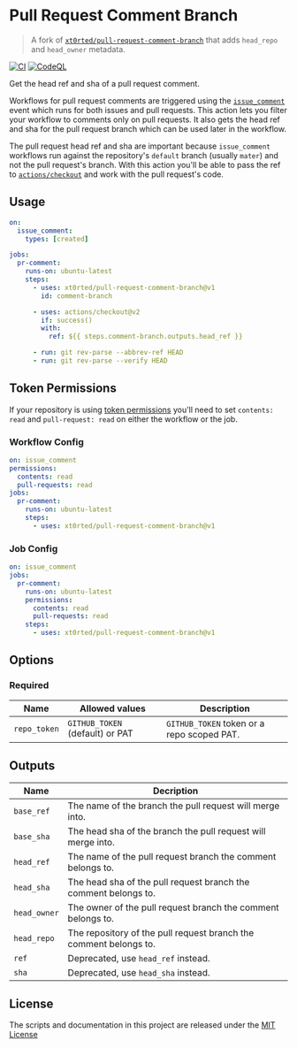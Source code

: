 # Pull Request Comment Branch

> A fork of [`xt0rted/pull-request-comment-branch`](https://github.com/xt0rted/pull-request-comment-branch) that adds `head_repo` and `head_owner` metadata.

[![CI](https://github.com/xt0rted/pull-request-comment-branch/actions/workflows/ci.yml/badge.svg?branch=main)](https://github.com/xt0rted/pull-request-comment-branch/actions/workflows/ci.yml)
[![CodeQL](https://github.com/xt0rted/pull-request-comment-branch/actions/workflows/codeql-analysis.yml/badge.svg?branch=main)](https://github.com/xt0rted/pull-request-comment-branch/actions/workflows/codeql-analysis.yml)


Get the head ref and sha of a pull request comment.

Workflows for pull request comments are triggered using the [`issue_comment`](https://help.github.com/en/actions/automating-your-workflow-with-github-actions/events-that-trigger-workflows#issue-comment-event-issue_comment) event which runs for both issues and pull requests.
This action lets you filter your workflow to comments only on pull requests.
It also gets the head ref and sha for the pull request branch which can be used later in the workflow.

The pull request head ref and sha are important because `issue_comment` workflows run against the repository's `default` branch (usually `mater`) and not the pull request's branch.
With this action you'll be able to pass the ref to [`actions/checkout`](https://github.com/actions/checkout) and work with the pull request's code.

## Usage

```yml
on:
  issue_comment:
    types: [created]

jobs:
  pr-comment:
    runs-on: ubuntu-latest
    steps:
      - uses: xt0rted/pull-request-comment-branch@v1
        id: comment-branch

      - uses: actions/checkout@v2
        if: success()
        with:
          ref: ${{ steps.comment-branch.outputs.head_ref }}

      - run: git rev-parse --abbrev-ref HEAD
      - run: git rev-parse --verify HEAD
```

## Token Permissions

If your repository is using [token permissions](https://docs.github.com/en/actions/reference/workflow-syntax-for-github-actions#permissions) you'll need to set `contents: read` and `pull-request: read` on either the workflow or the job.

### Workflow Config

```yml
on: issue_comment
permissions:
  contents: read
  pull-requests: read
jobs:
  pr-comment:
    runs-on: ubuntu-latest
    steps:
      - uses: xt0rted/pull-request-comment-branch@v1
```

### Job Config

```yml
on: issue_comment
jobs:
  pr-comment:
    runs-on: ubuntu-latest
    permissions:
      contents: read
      pull-requests: read
    steps:
      - uses: xt0rted/pull-request-comment-branch@v1
```

## Options

### Required

Name | Allowed values | Description
-- | -- | --
`repo_token` | `GITHUB_TOKEN` (default) or PAT | `GITHUB_TOKEN` token or a repo scoped PAT.

## Outputs

Name | Decription
-- | --
`base_ref` | The name of the branch the pull request will merge into.
`base_sha` | The head sha of the branch the pull request will merge into.
`head_ref` | The name of the pull request branch the comment belongs to.
`head_sha` | The head sha of the pull request branch the comment belongs to.
`head_owner` | The owner of the pull request branch the comment belongs to.
`head_repo` | The repository of the pull request branch the comment belongs to.
`ref` | Deprecated, use `head_ref` instead.
`sha` | Deprecated, use `head_sha` instead.

## License

The scripts and documentation in this project are released under the [MIT License](LICENSE)
